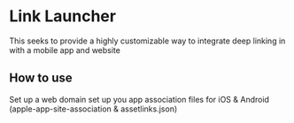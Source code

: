 # Link Launcher #

This seeks to provide a highly customizable way to integrate deep linking in with a mobile app and website

## How to use ##

Set up a web domain set up you app association files for iOS & Android (apple-app-site-association & assetlinks.json)

